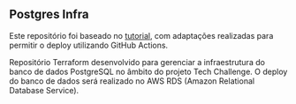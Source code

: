 ## Postgres Infra
Este repositório foi baseado no [tutorial](https://developer.hashicorp.com/terraform/tutorials/aws/aws-rds), com adaptações realizadas para permitir o deploy utilizando GitHub Actions.

Repositório Terraform desenvolvido para gerenciar a infraestrutura do banco de dados PostgreSQL no âmbito do projeto Tech Challenge. O deploy do banco de dados será realizado no AWS RDS (Amazon Relational Database Service).